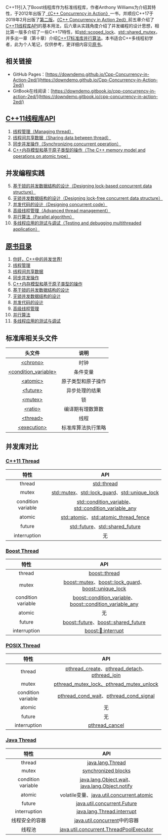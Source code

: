 C++11引入了Boost线程库作为标准线程库，作者Anthony Williams为介绍其特性，于2012年出版了[《C++ Concurrency in Action》](https://book.douban.com/subject/4130141/)一书，并顺应C++17于2019年2月出版了[第二版](https://book.douban.com/subject/27036085/)。[《C++ Concurrency in Action 2ed》](https://learning.oreilly.com/library/view/c-concurrency-in/9781617294693/)前五章介绍了[C++11线程库API](https://en.cppreference.com/w/cpp/thread)的基本用法，后六章从实践角度介绍了并发编程的设计思想，相比第一版多介绍了一些C++17特性，如[std::scoped_lock](https://en.cppreference.com/w/cpp/thread/scoped_lock)、[std::shared_mutex](https://en.cppreference.com/w/cpp/thread/shared_mutex)，并多出一章（第十章）介绍[C++17标准库并行算法](https://en.cppreference.com/w/cpp/header/execution)。本书适合C++多线程初学者，此为个人笔记，仅供参考，更详细内容见[原书](https://learning.oreilly.com/library/view/c-concurrency-in/9781617294693/)。

## 相关链接
* GitHub Pages：[https://downdemo.github.io/Cpp-Concurrency-in-Action-2ed/](https://downdemo.github.io/Cpp-Concurrency-in-Action-2ed/)
* GitBook在线阅读：[https://downdemo.gitbook.io/cpp-concurrency-in-action-2ed/](https://downdemo.gitbook.io/cpp-concurrency-in-action-2ed/)

## [C++11线程库API](https://en.cppreference.com/w/cpp/thread)

1. [线程管理（Managing thread）](https://github.com/downdemo/Cpp-Concurrency-in-Action-2ed/tree/master/content/01%20%E7%BA%BF%E7%A8%8B%E7%AE%A1%E7%90%86.md)
2. [线程间共享数据（Sharing data between thread）](https://github.com/downdemo/Cpp-Concurrency-in-Action-2ed/tree/master/content/02%20%E7%BA%BF%E7%A8%8B%E9%97%B4%E5%85%B1%E4%BA%AB%E6%95%B0%E6%8D%AE.md)
3. [同步并发操作（Synchronizing concurrent operation）](https://github.com/downdemo/Cpp-Concurrency-in-Action-2ed/tree/master/content/03%20%E5%90%8C%E6%AD%A5%E5%B9%B6%E5%8F%91%E6%93%8D%E4%BD%9C.md)
4. [C++内存模型和基于原子类型的操作（The C++ memory model and operations on atomic type）](https://github.com/downdemo/Cpp-Concurrency-in-Action-2ed/tree/master/content/04%20C%2B%2B%E5%86%85%E5%AD%98%E6%A8%A1%E5%9E%8B%E5%92%8C%E5%9F%BA%E4%BA%8E%E5%8E%9F%E5%AD%90%E7%B1%BB%E5%9E%8B%E7%9A%84%E6%93%8D%E4%BD%9C.md)

## 并发编程实践

5. [基于锁的并发数据结构的设计（Designing lock-based concurrent data structure）](https://github.com/downdemo/Cpp-Concurrency-in-Action-2ed/tree/master/content/05%20%E5%9F%BA%E4%BA%8E%E9%94%81%E7%9A%84%E5%B9%B6%E5%8F%91%E6%95%B0%E6%8D%AE%E7%BB%93%E6%9E%84%E7%9A%84%E8%AE%BE%E8%AE%A1.md)
6. [无锁并发数据结构的设计（Designing lock-free concurrent data structure）](https://github.com/downdemo/Cpp-Concurrency-in-Action-2ed/tree/master/content/06%20%E6%97%A0%E9%94%81%E5%B9%B6%E5%8F%91%E6%95%B0%E6%8D%AE%E7%BB%93%E6%9E%84%E7%9A%84%E8%AE%BE%E8%AE%A1.md)
7. [并发代码的设计（Designing concurrent code）](https://github.com/downdemo/Cpp-Concurrency-in-Action-2ed/tree/master/content/07%20%E5%B9%B6%E5%8F%91%E4%BB%A3%E7%A0%81%E7%9A%84%E8%AE%BE%E8%AE%A1.md)
8. [高级线程管理（Advanced thread management）](https://github.com/downdemo/Cpp-Concurrency-in-Action-2ed/tree/master/content/08%20%E9%AB%98%E7%BA%A7%E7%BA%BF%E7%A8%8B%E7%AE%A1%E7%90%86.md)
9. [并行算法（Parallel algorithm）](https://github.com/downdemo/Cpp-Concurrency-in-Action-2ed/tree/master/content/09%20%E5%B9%B6%E8%A1%8C%E7%AE%97%E6%B3%95.md)
10. [多线程应用的测试与调试（Testing and debugging multithreaded application）](https://github.com/downdemo/Cpp-Concurrency-in-Action-2ed/tree/master/content/10%20%E5%A4%9A%E7%BA%BF%E7%A8%8B%E5%BA%94%E7%94%A8%E7%9A%84%E6%B5%8B%E8%AF%95%E4%B8%8E%E8%B0%83%E8%AF%95.md)

## [原书目录](https://learning.oreilly.com/library/view/c-concurrency-in/9781617294693/)

1. [你好，C++中的并发世界!](https://learning.oreilly.com/library/view/c-concurrency-in/9781617294693/kindle_split_011.html)
2. [线程管理](https://learning.oreilly.com/library/view/c-concurrency-in/9781617294693/kindle_split_012.html)
3. [线程间共享数据](https://learning.oreilly.com/library/view/c-concurrency-in/9781617294693/kindle_split_013.html)
4. [同步并发操作](https://learning.oreilly.com/library/view/c-concurrency-in/9781617294693/kindle_split_014.html)
5. [C++内存模型和基于原子类型的操作](https://learning.oreilly.com/library/view/c-concurrency-in/9781617294693/kindle_split_015.html)
6. [基于锁的并发数据结构的设计](https://learning.oreilly.com/library/view/c-concurrency-in/9781617294693/kindle_split_016.html)
7. [无锁并发数据结构的设计](https://learning.oreilly.com/library/view/c-concurrency-in/9781617294693/kindle_split_017.html)
8. [并发代码的设计](https://learning.oreilly.com/library/view/c-concurrency-in/9781617294693/kindle_split_018.html)
9. [高级线程管理](https://learning.oreilly.com/library/view/c-concurrency-in/9781617294693/kindle_split_019.html)
10. [并行算法](https://learning.oreilly.com/library/view/c-concurrency-in/9781617294693/kindle_split_020.html)
11. [多线程应用的测试与调试](https://learning.oreilly.com/library/view/c-concurrency-in/9781617294693/kindle_split_021.html)

## 标准库相关头文件

|头文件|说明|
|:-:|:-:|
|[\<chrono\>](https://en.cppreference.com/w/cpp/header/chrono)|时钟|
|[\<condition_variable\>](https://en.cppreference.com/w/cpp/header/condition_variable)|条件变量|
|[\<atomic\>](https://en.cppreference.com/w/cpp/header/atomic)|原子类型和原子操作|
|[\<future\>](https://en.cppreference.com/w/cpp/header/future)|异步处理的结果|
|[\<mutex\>](https://en.cppreference.com/w/cpp/header/mutex)|锁|
|[\<ratio\>](https://en.cppreference.com/w/cpp/header/ratio)|编译期有理数算数|
|[\<thread\>](https://en.cppreference.com/w/cpp/header/thread)|线程|
[\<execution\>](https://en.cppreference.com/w/cpp/header/execution)|标准库算法执行策略|

## 并发库对比

### [C++11 Thread](https://en.cppreference.com/w/cpp/thread)

|特性|API|
|:-:|:-:|
|thread|[std::thread](https://en.cppreference.com/w/cpp/thread/thread)|
|mutex|[std::mutex](https://en.cppreference.com/w/cpp/thread/mutex)、[std::lock_guard](https://en.cppreference.com/w/cpp/thread/lock_guard)、[std::unique_lock](https://en.cppreference.com/w/cpp/thread/unique_lock)|
|condition variable|[std::condition_variable](https://en.cppreference.com/w/cpp/thread/condition_variable)、[std::condition_variable_any](https://en.cppreference.com/w/cpp/thread/condition_variable_any)|
|atomic|[std::atomic](https://en.cppreference.com/w/cpp/atomic/atomic)、[std::atomic_thread_fence](https://en.cppreference.com/w/cpp/atomic/atomic_thread_fence)|
|future|[std::future](https://en.cppreference.com/w/cpp/thread/future)、[std::shared_future](https://en.cppreference.com/w/cpp/thread/shared_future)|
|interruption|无|

### [Boost Thread](https://www.boost.org/doc/libs/1_71_0/doc/html/thread.html)

|特性|API|
|:-:|:-:|
|thread|[boost::thread](https://www.boost.org/doc/libs/1_71_0/doc/html/thread/thread_management.html#thread.thread_management.thread)|
|mutex|[boost::mutex](https://www.boost.org/doc/libs/1_71_0/doc/html/thread/synchronization.html#thread.synchronization.mutex_types.mutex)、[boost::lock_guard](https://www.boost.org/doc/libs/1_71_0/doc/html/thread/synchronization.html#thread.synchronization.lock_guard.lock_guard)、[boost::unique_lock](https://www.boost.org/doc/libs/1_71_0/doc/html/thread/synchronization.html#thread.synchronization.locks.unique_lock)|
|condition variable|[boost::condition_variable](https://www.boost.org/doc/libs/1_71_0/doc/html/thread/synchronization.html#thread.synchronization.condvar_ref.condition_variable)、[boost::condition_variable_any](https://www.boost.org/doc/libs/1_71_0/doc/html/thread/synchronization.html#thread.synchronization.condvar_ref.condition_variable_any)|
|atomic|无|
|future|[boost::future](https://www.boost.org/doc/libs/1_71_0/doc/html/thread/synchronization.html#thread.synchronization.futures.reference.unique_future)、[boost::shared_future](https://www.boost.org/doc/libs/1_71_0/doc/html/thread/synchronization.html#thread.synchronization.futures.reference.shared_future)|
|interruption|[boost::thread::interrupt](https://www.boost.org/doc/libs/1_71_0/doc/html/thread/thread_management.html#thread.thread_management.thread.interrupt)|

### [POSIX Thread](http://pubs.opengroup.org/onlinepubs/9699919799/basedefs/pthread.h.html)

|特性|API|
|:-:|:-:|
|thread|[pthread_create](http://pubs.opengroup.org/onlinepubs/9699919799/functions/pthread_create.html)、[pthread_detach](http://pubs.opengroup.org/onlinepubs/9699919799/functions/pthread_detach.html#)、[pthread_join](http://pubs.opengroup.org/onlinepubs/9699919799/functions/pthread_join.html#)|
|mutex|[pthread_mutex_lock、pthread_mutex_unlock](http://pubs.opengroup.org/onlinepubs/9699919799/functions/pthread_mutex_lock.html)|
|condition variable|[pthread_cond_wait](http://pubs.opengroup.org/onlinepubs/9699919799/functions/pthread_cond_wait.html)、[pthread_cond_signal](https://pubs.opengroup.org/onlinepubs/9699919799/functions/pthread_cond_signal.html)|
|atomic|无|
|future|无|
|interruption|[pthread_cancel](http://pubs.opengroup.org/onlinepubs/9699919799/functions/pthread_cancel.html)|

### [Java Thread](https://docs.oracle.com/en/java/javase/13/docs/api/java.base/java/lang/Thread.html)

|特性|API|
|:-:|:-:|
|thread|[java.lang.Thread](https://docs.oracle.com/en/java/javase/13/docs/api/java.base/java/lang/Thread.html)|
|mutex|[synchronized blocks](http://tutorials.jenkov.com/java-concurrency/synchronized.html)|
|condition variable|[java.lang.Object.wait](https://docs.oracle.com/en/java/javase/13/docs/api/java.base/java/lang/Object.html#wait())、[java.lang.Object.notify](https://docs.oracle.com/en/java/javase/13/docs/api/java.base/java/lang/Object.html#notify())|
|atomic|volatile变量、[java.util.concurrent.atomic](https://docs.oracle.com/en/java/javase/13/docs/api/java.base/java/util/concurrent/atomic/package-summary.html)|
|future|[java.util.concurrent.Future](https://docs.oracle.com/en/java/javase/13/docs/api/java.base/java/util/concurrent/Future.html)|
|interruption|[java.lang.Thread.interrupt](https://docs.oracle.com/en/java/javase/13/docs/api/java.base/java/lang/Thread.html#interrupt())|
|线程安全的容器|[java.util.concurrent](https://docs.oracle.com/en/java/javase/13/docs/api/java.base/java/util/concurrent/package-summary.html)中的容器|
|线程池|[java.util.concurrent.ThreadPoolExecutor](https://docs.oracle.com/en/java/javase/13/docs/api/java.base/java/util/concurrent/ThreadPoolExecutor.html)|
